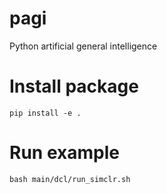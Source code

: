 # pagi
Python artificial general intelligence


# Install package
```
pip install -e .
```

# Run example
```
bash main/dcl/run_simclr.sh
```